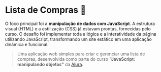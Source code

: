 # Lista de Compras 🛒
O foco principal foi a **manipulação de dados com JavaScript**. A estrutura visual (HTML) e a estilização (CSS) já estavam prontas, fornecidas pelo curso. O desafio foi implementar toda a lógica e a interatividade da página utilizando JavaScript, transformando um site estático em uma aplicação dinâmica e funcional.
> Uma aplicação web simples para criar e gerenciar uma lista de compras, desenvolvida como parte do curso **"JavaScript: manipulando objetos"** da [Alura](https://www.alura.com.br/).

